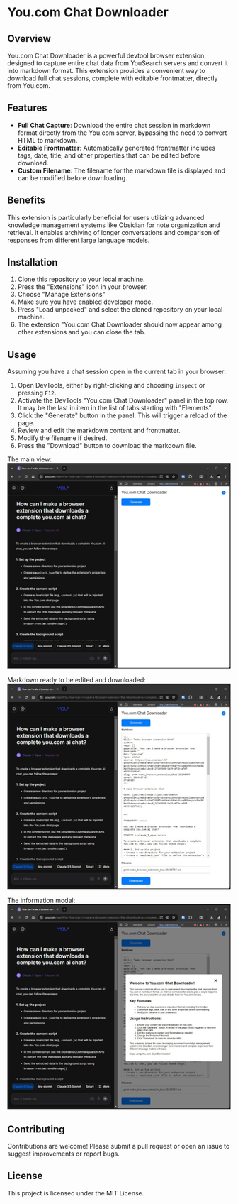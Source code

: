# You.com Chat Downloader

## Overview

You.com Chat Downloader is a powerful devtool browser extension designed to capture entire chat data from YouSearch servers and convert it into markdown format. This extension provides a convenient way to download full chat sessions, complete with editable frontmatter, directly from You.com.

## Features

- **Full Chat Capture**: Download the entire chat session in markdown format directly from the You.com server, bypassing the need to convert HTML to markdown.
- **Editable Frontmatter**: Automatically generated frontmatter includes tags, date, title, and other properties that can be edited before download.
- **Custom Filename**: The filename for the markdown file is displayed and can be modified before downloading.

## Benefits

This extension is particularly beneficial for users utilizing advanced knowledge management systems like Obsidian for note organization and retrieval. It enables archiving of longer conversations and comparison of responses from different large language models.

## Installation

1. Clone this repository to your local machine.
2. Press the "Extensions" icon in your browser.
3. Choose "Manage Extensions"
4. Make sure you have enabled developer mode.
5. Press "Load unpacked" and select the cloned repository on your local machine.
6. The extension "You.com Chat Downloader should now appear among other extensions and you can close the tab.

## Usage

Assuming you have a chat session open in the current tab in your browser:

1. Open DevTools, either by right-clicking and choosing `inspect` or pressing `F12`.
2. Activate the DevTools "You.com Chat Downloader" panel in the top row. It may be the last in item in the list of tabs starting with "Elements". 
3. Click the "Generate" button in the panel. This will trigger a reload of the page.
4. Review and edit the markdown content and frontmatter.
5. Modify the filename if desired.
6. Press the "Download" button to download the markdown file.

The main view:
![](screenshots/youcom-chat-downloader_01.jpg)

Markdown ready to be edited and downloaded:
![](screenshots/youcom-chat-downloader_02.jpg)

The information modal:
![](screenshots/youcom-chat-downloader_03.jpg)

## Contributing

Contributions are welcome! Please submit a pull request or open an issue to suggest improvements or report bugs.

## License

This project is licensed under the MIT License.
